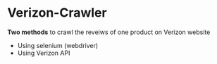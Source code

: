 # Verizon-Crawler

**Two methods** to crawl the reveiws of one product on Verizon website
* Using selenium (webdriver)
* Using Verizon API
